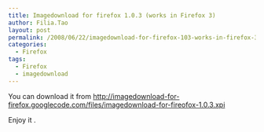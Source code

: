 ```yaml
---
title: Imagedownload for firefox 1.0.3 (works in Firefox 3)
author: Filia.Tao
layout: post
permalink: /2008/06/22/imagedownload-for-firefox-103-works-in-firefox-3/
categories:
  - Firefox
tags:
  - Firefox
  - imagedownload
---
```

You can download it from <a href="http://imagedownload-for-firefox.googlecode.com/files/imagedownload-for-fireofox-1.0.3.xpi" target="_blank">http://imagedownload-for-firefox.googlecode.com/files/imagedownload-for-fireofox-1.0.3.xpi</a>

Enjoy it .